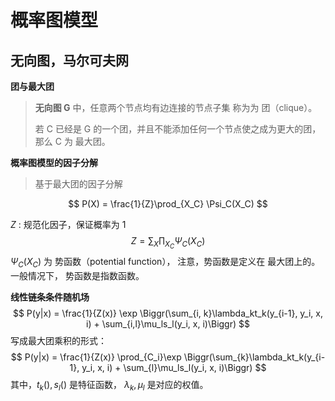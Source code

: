 # 概率图模型



## 无向图，马尔可夫网

**团与最大团**

> **无向图 G** 中，任意两个节点均有边连接的节点子集 称为为 团（clique）。
>
> 若 C 已经是 G 的一个团，并且不能添加任何一个节点使之成为更大的团，那么 C 为 最大团。



**概率图模型的因子分解**

> 基于最大团的因子分解

$$
P(X) = \frac{1}{Z}\prod_{X_C} \Psi_C(X_C)
$$

$Z$ : 规范化因子，保证概率为 1
$$
Z = \sum_X \prod_{X_C} \Psi_C(X_C)
$$
$\Psi_C(X_C)$ 为 势函数（potential function）， 注意，势函数是定义在 最大团上的。一般情况下， 势函数是指数函数。



**线性链条条件随机场**
$$
P(y|x) = \frac{1}{Z(x)} \exp \Biggr(\sum_{i, k}\lambda_kt_k(y_{i-1}, y_i, x, i) + \sum_{i,l}\mu_ls_l(y_i, x, i)\Biggr)
$$
写成最大团乘积的形式：
$$
P(y|x) = \frac{1}{Z(x)} \prod_{C_i}\exp \Biggr(\sum_{k}\lambda_kt_k(y_{i-1}, y_i, x, i) + \sum_{l}\mu_ls_l(y_i, x, i)\Biggr)
$$
其中，$t_k(), s_l()$ 是特征函数， $\lambda_k, \mu_l$ 是对应的权值。

